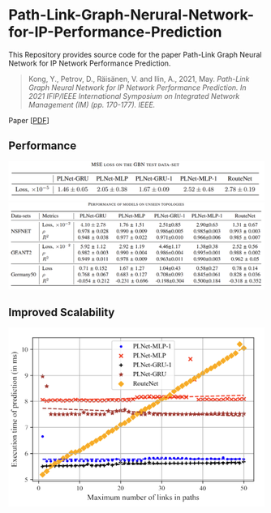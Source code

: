 # Path-Link-Graph-Nerural-Network-for-IP-Performance-Prediction
This Repository provides source code for the paper Path-Link Graph Neural Network for IP Network Performance Prediction.

> Kong, Y., Petrov, D., Räisänen, V. and Ilin, A., 2021, May. <cite> Path-Link Graph Neural Network for IP Network Performance Prediction. In 2021 IFIP/IEEE International Symposium on Integrated Network Management (IM) (pp. 170-177). IEEE. </cite>

Paper [[PDF](https://dl.ifip.org/db/conf/im/im2021/211123.pdf)] 

## Performance 
<div align=center><img src="imgs/perf_train.png" width="1226"></div>

<div align=center><img src="imgs/perf_test.png" width="1466"></div>

## Improved Scalability
<div align=center><img src="imgs/scalability.png"></div>
